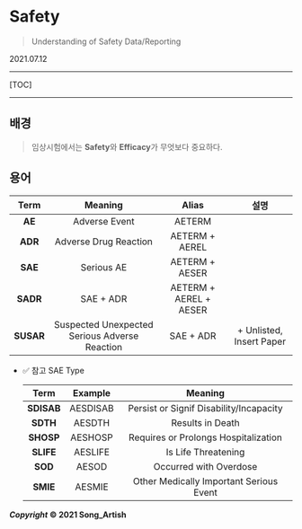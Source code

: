 # Safety

> Understanding of Safety Data/Reporting

2021.07.12

---

[TOC]

---



## 배경

> 임상시험에서는 **Safety**와 **Efficacy**가 무엇보다 중요하다.



## 용어

|   Term    |                    Meaning                    |         Alias          |           설명           |
| :-------: | :-------------------------------------------: | :--------------------: | :----------------------: |
|  **AE**   |                 Adverse Event                 |         AETERM         |                          |
|  **ADR**  |             Adverse Drug Reaction             |     AETERM + AEREL     |                          |
|  **SAE**  |                  Serious AE                   |     AETERM + AESER     |                          |
| **SADR**  |                   SAE + ADR                   | AETERM + AEREL + AESER |                          |
| **SUSAR** | Suspected Unexpected Serious Adverse Reaction |       SAE + ADR        | + Unlisted, Insert Paper |

- :white_check_mark: 참고 SAE Type

  |    Term    | Example  |                 Meaning                 |
  | :--------: | :------: | :-------------------------------------: |
  | **SDISAB** | AESDISAB | Persist or Signif Disability/Incapacity |
  |  **SDTH**  |  AESDTH  |            Results in Death             |
  | **SHOSP**  | AESHOSP  |  Requires or Prolongs Hospitalization   |
  | **SLIFE**  | AESLIFE  |           Is Life Threatening           |
  |  **SOD**   |  AESOD   |         Occurred with Overdose          |
  |  **SMIE**  |  AESMIE  | Other Medically Important Serious Event |

  

***Copyright* © 2021 Song_Artish**

